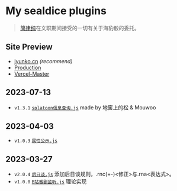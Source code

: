 My sealdice plugins
===================

> [简律纯](https://github.com/HsiangNianian)在文职期间接受的一切有关于海豹骰的委托。

Site Preview
------------

* [jyunko.cn](https://sealdice.civilian.jyunko.cn) _(recommend)_
* [Production](https://civilian-seal-dice-55sqkvwsa-hsiangnianian.vercel.app/)
* [Vercel-Master](https://civilian-seal-dice-git-master-hsiangnianian.vercel.app/)

2023-07-13
----------

* `v1.3.1` [`splatoon信息查询.js`](https://github.com/pineoncellar/Civilian-SealDice/blob/master/plugins/splatoon%E4%BF%A1%E6%81%AF%E6%9F%A5%E8%AF%A2.js)
  made by 地窖上的松 & Mouwoo

2023-04-03
----------

* `v1.0.3` [`属性公示.js`](https://github.com/HsiangNianian/sealdice/tree/master/plugins/属性公示.js)

2023-03-27
----------

* `v2.0.4` [`后日谈.js`](https://github.com/HsiangNianian/sealdice/tree/master/plugins/后日谈.js)
  添加后日谈规则，.rnc(+-)<修正>与.rna<表达式>。
* `v1.0.0` [`B站番剧监听.js`](https://github.com/HsiangNianian/sealdice/tree/master/plugins/B站番剧监听.js)
  理论实现
